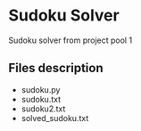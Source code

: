 # Sudoku Solver

Sudoku solver from project pool 1


## Files description
- sudoku.py
- sudoku.txt
- sudoku2.txt
- solved_sudoku.txt
